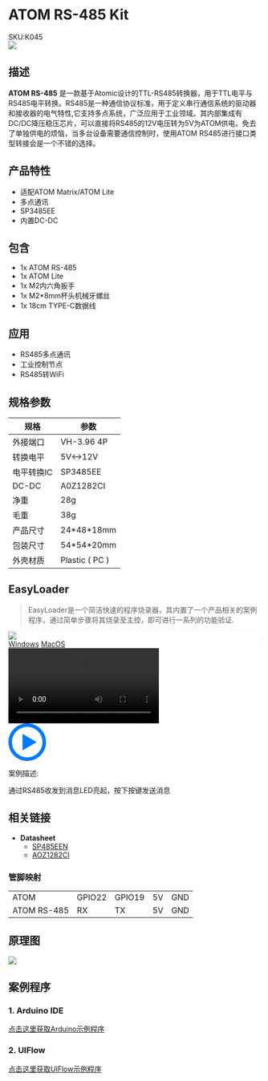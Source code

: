 # ATOM RS-485 Kit

<div class="badge badge-pill badge-primary product_sku_tag">SKU:K045</div>

<div class="product_pic"><img src="assets/img/product_pics/atom_base/atomicRS485/atom485.webp"></div>

## 描述

**ATOM RS-485** 是一款基于Atomic设计的TTL-RS485转换器，用于TTL电平与RS485电平转换。RS485是一种通信协议标准，用于定义串行通信系统的驱动器和接收器的电气特性,它支持多点系统，广泛应用于工业领域。其内部集成有DC/DC降压稳压芯片，可以直接将RS485的12V电压转为5V为ATOM供电，免去了单独供电的烦恼，当多台设备需要通信控制时，使用ATOM RS485进行接口类型转接会是一个不错的选择。

## 产品特性

- 适配ATOM Matrix/ATOM Lite
- 多点通讯
- SP3485EE
- 内置DC-DC

## 包含

- 1x ATOM RS-485
- 1x ATOM Lite
- 1x M2内六角扳手
- 1x M2*8mm杯头机械牙螺丝
- 1x 18cm TYPE-C数据线

## 应用

- RS485多点通讯
- 工业控制节点
- RS485转WiFi

## 规格参数

<table class="table-1">
    <thead>
    <tr>
        <th>规格</th>
        <th>参数</th>
    </tr>
    </thead>
    <tbody>
        <tr>
            <td>外接端口</td>
            <td>VH-3.96 4P</td>
        </tr>
        <tr>
            <td>转换电平</td>
            <td>5V<->12V</td>
        </tr>
        <tr>
            <td>电平转换IC</td>
            <td>SP3485EE</td>
        </tr>
        <tr>
            <td>DC-DC</td>
            <td>A0Z1282CI</td>
        </tr>
        <tr>
            <td>净重</td>
            <td>28g</td>
        </tr>
        <tr>
            <td>毛重</td>
            <td>38g</td>
        </tr>
        <tr>
            <td>产品尺寸</td>
            <td>24*48*18mm</td>
        </tr>
        <tr>
            <td>包装尺寸</td>
            <td>54*54*20mm</td>
        </tr>
        <tr>
            <td>外壳材质</td>
            <td>Plastic ( PC )</td>
        </tr>
     </tbody>
</table>

## EasyLoader

>EasyLoader是一个简洁快速的程序烧录器，其内置了一个产品相关的案例程序，通过简单步骤将其烧录至主控，即可进行一系列的功能验证.

<div class="easyloader-box">
    <div style="background-color:white;">
        <div><img src="https://m5stack.oss-cn-shenzhen.aliyuncs.com/image/easyloader_intro.webp"></div>
        <div class="easyloader-btn">
            <a href="https://m5stack.oss-cn-shenzhen.aliyuncs.com/EasyLoader/Windows/ATOM_BASE/EasyLoader_ATOM_RS485.exe">Windows</a>
            <a href="https://m5stack.oss-cn-shenzhen.aliyuncs.com/EasyLoader/MacOS/ATOM_BASE/EasyLoader_ATOM_RS485.dmg">MacOS</a>
            <!-- <a>Linux</a>
            <a>MacOS</a> -->
        </div>
    </div>
    <div>
        <video id="example_video" controls>
            <source src="https://m5stack.oss-cn-shenzhen.aliyuncs.com/video/Product_example_video/AtomBase/AtomicRS485.mp4" type="video/mp4">
        </video>
        <div class="easyloader-mask">
        <a>
            <svg id="play-btn" t="1583228776634" class="icon" viewBox="0 0 1024 1024" version="1.1" xmlns="http://www.w3.org/2000/svg" p-id="4152" width="75" height="75"><path d="M512 0C229.216 0 0 229.216 0 512s229.216 512 512 512 512-229.216 512-512S794.784 0 512 0z m0 928C282.24 928 96 741.76 96 512S282.24 96 512 96s416 186.24 416 416-186.24 416-416 416zM384 288l384 224-384 224z" p-id="4153" fill="#007aff"></path></svg></a>
            <p>案例描述:</p>
            <p>通过RS485收发到消息LED亮起，按下按键发送消息</p>
        </div>
    </div>
</div>

## 相关链接

-  **Datasheet** 
    - [SP485EEN](https://m5stack.oss-cn-shenzhen.aliyuncs.com/resource/docs/datasheet/hat/SP485EEN_en.pdf)
    - [AOZ1282CI](https://m5stack.oss-cn-shenzhen.aliyuncs.com/resource/docs/datasheet/atombase/tail485/AOZ1282CI-datasheet.pdf)

### 管脚映射

<table>
 <tr><td>ATOM</td><td>GPIO22</td><td>GPIO19</td><td>5V</td><td>GND</td></tr>
 <tr><td>ATOM RS-485</td><td>RX</td><td>TX</td><td>5V</td><td>GND</td></tr>
</table>

## 原理图

<img src="assets/img/product_pics/atom_base/atomicRS485/atomic_rs485_sch.webp">


## 案例程序

### 1. Arduino IDE

[点击这里获取Arduino示例程序](https://github.com/m5stack/M5-ProductExampleCodes/tree/master/AtomBase/AtomicRS485/Arduino/AtomicRS485)

### 2. UIFlow

[点击这里获取UIFlow示例程序](https://github.com/m5stack/M5-ProductExampleCodes/tree/master/AtomBase/AtomicRS485/UIFlow)


<script>

   var purchase_link = '';

   anchor_search(purchase_link);
   scrollFunc();

</script>
